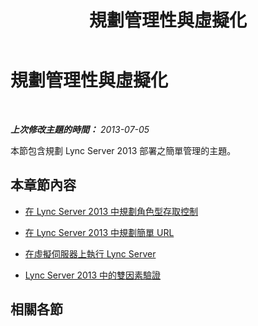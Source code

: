 ﻿---
title: 規劃管理性與虛擬化
TOCTitle: 規劃管理性與虛擬化
ms:assetid: 0b774fcd-211e-42f3-8542-f8699a8e2420
ms:mtpsurl: https://technet.microsoft.com/zh-tw/library/JJ687966(v=OCS.15)
ms:contentKeyID: 49889934
ms.date: 08/10/2015
mtps_version: v=OCS.15
ms.translationtype: HT
---

# 規劃管理性與虛擬化

 

_**上次修改主題的時間：** 2013-07-05_

本節包含規劃 Lync Server 2013 部署之簡單管理的主題。

## 本章節內容

  - [在 Lync Server 2013 中規劃角色型存取控制](lync-server-2013-planning-for-role-based-access-control.md)

  - [在 Lync Server 2013 中規劃簡單 URL](lync-server-2013-planning-for-simple-urls.md)

  - [在虛擬伺服器上執行 Lync Server](lync-server-2013-running-lync-server-on-virtual-servers.md)

  - [Lync Server 2013 中的雙因素驗證](lync-server-2013-planning-for-and-deploying-two-factor-authentication.md)

## 相關各節

